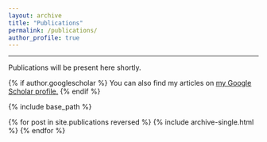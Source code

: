 ```yaml
---
layout: archive
title: "Publications"
permalink: /publications/
author_profile: true
---
```

<hr>

<p>Publications will be present here shortly.</p>

{% if author.googlescholar %}
  You can also find my articles on <u><a href="{{author.googlescholar}}">my Google Scholar profile</a>.</u>
{% endif %}

{% include base_path %}

{% for post in site.publications reversed %}
  {% include archive-single.html %}
{% endfor %}
